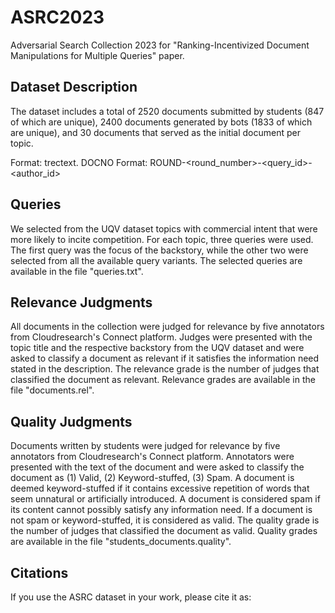 # ASRC2023

Adversarial Search Collection 2023 for "Ranking-Incentivized Document Manipulations for Multiple
Queries" paper.

## Dataset Description

The dataset includes a total of 2520 documents submitted by
students (847 of which are unique), 2400 documents generated by
bots (1833 of which are unique), and 30 documents that served as
the initial document per topic.

Format: trectext.
DOCNO Format: ROUND-<round_number>-<query_id>-<author_id>

## Queries
We selected from the UQV dataset topics with commercial intent
that were more likely to incite competition. For each topic, three
queries were used. The first query was the focus of the backstory,
while the other two were selected from all the available query variants. 
The selected queries are available in the file "queries.txt".

## Relevance Judgments
All documents in the collection were judged for relevance by five annotators from Cloudresearch's Connect platform. 
Judges were presented with the topic title and the respective backstory from the UQV dataset and were asked to classify a document as relevant if it satisfies the information need stated in the description.
The relevance grade is the number of judges that classified the document as relevant. 
Relevance grades are available in the file "documents.rel".

## Quality Judgments
Documents written by students were judged for relevance by five annotators from Cloudresearch's Connect platform. 
Annotators were presented with the text of the document and were asked to classify the document as (1) Valid, (2) Keyword-stuffed, (3) Spam.
A document is deemed keyword-stuffed if it contains excessive repetition of words that seem unnatural or artificially introduced.
A document is considered spam if its content cannot possibly satisfy any information need.
If a document is not spam or keyword-stuffed, it is considered as valid.
The quality grade is the number of judges that classified the document as valid. 
Quality grades are available in the file "students_documents.quality".

## Citations
If you use the ASRC dataset in your work, please cite it as:

